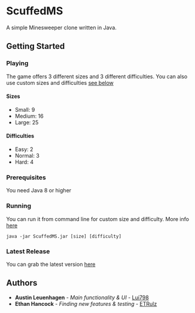 # ScuffedMS
A simple Minesweeper clone written in Java. 
## Getting Started
### Playing
The game offers 3 different sizes and 3 different difficulties. You can also use custom sizes and difficulties [see below](#Running)
#### Sizes
* Small: 9
* Medium: 16
* Large: 25
#### Difficulties
* Easy: 2
* Normal: 3
* Hard: 4
### Prerequisites
You need Java 8 or higher
### Running
You can run it from command line for custom size and difficulty. More info [here](../../wiki/Running-with-commandline)
```
java -jar ScuffedMS.jar [size] [difficulty]
```
### Latest Release
You can grab the latest version [here](https://github.com/squadw/ScuffedMS/releases/latest)
## Authors
* **Austin Leuenhagen** - *Main functionality & UI* - [Lui798](https://github.com/Lui798)
* **Ethan Hancock** - *Finding new features & testing* - [ETRulz](https://github.com/ETRulz)
